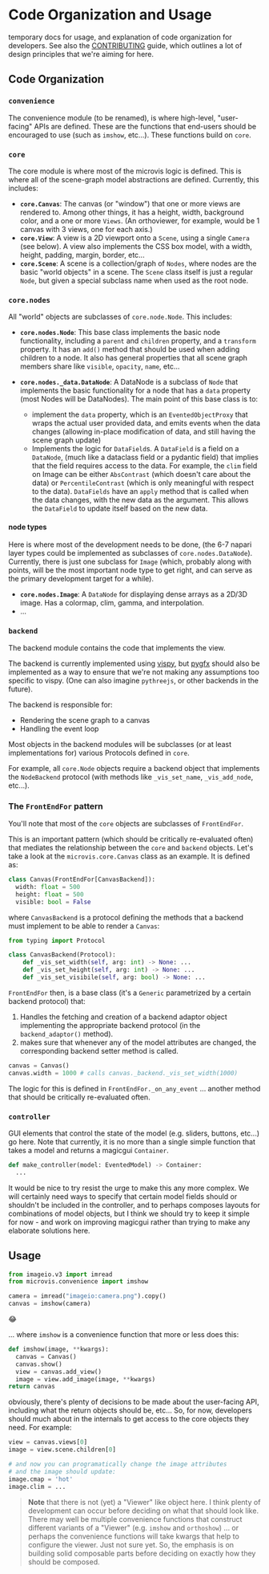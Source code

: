 # Code Organization and Usage

temporary docs for usage, and explanation of code organization for developers.  See also the [CONTRIBUTING](../CONTRIBUTING.md) guide,
which outlines a lot of design principles that we're aiming for here.

## Code Organization

### `convenience`

The convenience module (to be renamed), is where high-level, "user-facing" APIs
are defined.  These are the functions that end-users should be encouraged to use
(such as `imshow`, etc...).  These functions build on `core`.

### `core`

The core module is where most of the microvis logic is defined.  This is where
all of the scene-graph model abstractions are defined.  Currently, this
includes:

- **`core.Canvas`**: The canvas (or "window") that one or more views are
  rendered to. Among other things, it has a height, width, background color, and
  a one or more `Views`.  (An orthoviewer, for example, would be 1 canvas with 3
  views, one for each axis.)
- **`core.View`**: A view is a 2D viewport onto a `Scene`, using a single
  `Camera` (see below).  A view also implements the CSS box model, with a width,
  height, padding, margin, border, etc...
- **`core.Scene`**: A scene is a collection/graph of `Nodes`, where nodes are
  the basic "world objects" in a scene.  The `Scene` class itself is just a
  regular `Node`, but given a special subclass name when used as the root node.

### `core.nodes`

All "world" objects are subclasses of `core.node.Node`.  This includes:

- **`core.nodes.Node`**: This base class implements the basic node
  functionality, including a `parent` and `children` property, and a `transform`
  property.  It has an `add()` method that should be used when adding children
  to a node. It also has general properties that all scene graph members share
  like `visible`, `opacity`, `name`, etc...

- **`core.nodes._data.DataNode`**:  A DataNode is a subclass of `Node` that
  implements the basic functionality for a node that has a `data` property (most
  Nodes will be DataNodes).  The main point of this base class is to:

  - implement the `data` property, which is an `EventedObjectProxy` that wraps
    the actual user provided data, and emits events when the data changes
    (allowing in-place modification of data, and still having the scene graph
    update)
  - Implements the logic for `DataField`s.  A `DataField` is a field on a
    `DataNode`, (much like a dataclass field or a pydantic field) that implies
    that the field requires access to the data.  For example, the `clim` field
    on Image can be either `AbsContrast` (which doesn't care about the data) or
    `PercentileContrast` (which is only meaningful with respect to the data).
    `DataFields` have an `apply` method that is called when the data changes,
    with the new data as the argument.  This allows the `DataField` to update
    itself based on the new data.

#### node types

Here is where most of the development needs to be done, (the 6-7 napari layer
types could be implemented as subclasses of `core.nodes.DataNode`).  Currently,
there is just one subclass for `Image` (which, probably along with points, will
be the most important node type to get right, and can serve as the primary
development target for a while).

- **`core.nodes.Image`**: A `DataNode` for displaying dense arrays as a 2D/3D
    image. Has a colormap, clim, gamma, and interpolation.
- ...

### `backend`

The backend module contains the code that implements the view.

The backend is currently implemented using [vispy](https://vispy.org/), but
[pygfx](https://pygfx.readthedocs.io/en/latest/) should also be implemented
as a way to ensure that we're not making any assumptions too specific to vispy.
(One can also imagine `pythreejs`, or other backends in the future).

The backend is responsible for:

- Rendering the scene graph to a canvas
- Handling the event loop

Most objects in the backend modules will be subclasses (or at least
implementations for) various Protocols defined in `core`.

For example, all `core.Node` objects require a backend object that
implements the `NodeBackend` protocol (with methods like `_vis_set_name`,
`_vis_add_node`, etc...).

### The `FrontEndFor` pattern

You'll note that most of the `core` objects are subclasses of `FrontEndFor`.

This is an important pattern (which should be critically re-evaluated often)
that mediates the relationship between the `core` and `backend` objects.  Let's
take a look at the `microvis.core.Canvas` class as an example.  It is defined
as:

```python
class Canvas(FrontEndFor[CanvasBackend]):
  width: float = 500
  height: float = 500
  visible: bool = False
```

where `CanvasBackend` is a protocol defining the methods that a backend
must implement to be able to render a `Canvas`:

```python
from typing import Protocol

class CanvasBackend(Protocol):
    def _vis_set_width(self, arg: int) -> None: ...
    def _vis_set_height(self, arg: int) -> None: ...
    def _vis_set_visibile(self, arg: bool) -> None: ...
```

`FrontEndFor` then, is a base class (it's a `Generic` parametrized by
a certain backend protocol) that:

1. Handles the fetching and creation of a backend adaptor object implementing
   the appropriate backend protocol (in the `backend_adaptor()` method).
1. makes sure that whenever any of the model attributes are changed, the
   corresponding backend setter method is called.

```python
canvas = Canvas()
canvas.width = 1000 # calls canvas._backend._vis_set_width(1000)
```

The logic for this is defined in `FrontEndFor._on_any_event` ...
another method that should be critically re-evaluated often.

### `controller`

GUI elements that control the state of the model (e.g. sliders, buttons, etc...)
go here.  Note that currently, it is no more than a single simple function that
takes a model and returns a magicgui `Container`.

```python
def make_controller(model: EventedModel) -> Container:
  ...
```

It would be nice to try resist the urge to make this any more complex.  We will
certainly need ways to specify that certain model fields should or shouldn't be
included in the controller, and to perhaps composes layouts for combinations
of model objects, but I think we should try to keep it simple for now - and work
on improving magicgui rather than trying to make any elaborate solutions here.

## Usage

```python
from imageio.v3 import imread
from microvis.convenience import imshow

camera = imread("imageio:camera.png").copy()
canvas = imshow(camera)
```

:joy:

... where `imshow` is a convenience function that more or less does this:

```python
def imshow(image, **kwargs):
  canvas = Canvas()
  canvas.show()
  view = canvas.add_view()
  image = view.add_image(image, **kwargs)
return canvas
```

obviously, there's plenty of decisions to be made about the user-facing API,
including what the return objects should be, etc... So, for now, developers
should much about in the internals to get access to the core objects they need.
For example:

```python
view = canvas.views[0]
image = view.scene.children[0]

# and now you can programatically change the image attributes
# and the image should update:
image.cmap = 'hot'
image.clim = ...
```

> **Note** that there is not (yet) a "Viewer" like object here.  I think
> plenty of development can occur before deciding on what that should look
> like.  There may well be multiple convenience functions that construct
> different variants of a "Viewer" (e.g. `imshow` and `orthoshow`) ... or
> perhaps the convenience functions will take kwargs that help to configure
> the viewer.  Just not sure yet.  So, the emphasis is on building solid
> composable parts before deciding on exactly how they should be composed.
